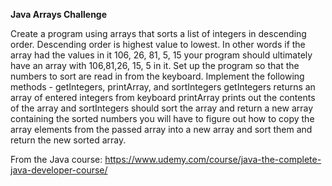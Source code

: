 **Java Arrays Challenge**

Create a program using arrays that sorts a list of integers in descending order.
Descending order is highest value to lowest.
In other words if the array had the values in it 106, 26, 81, 5, 15 your program should
ultimately have an array with 106,81,26, 15, 5 in it.
Set up the program so that the numbers to sort are read in from the keyboard.
Implement the following methods - getIntegers, printArray, and sortIntegers
getIntegers returns an array of entered integers from keyboard
printArray prints out the contents of the array
and sortIntegers should sort the array and return a new array containing the sorted numbers
you will have to figure out how to copy the array elements from the passed array into a new
array and sort them and return the new sorted array.

From the Java course:
https://www.udemy.com/course/java-the-complete-java-developer-course/
